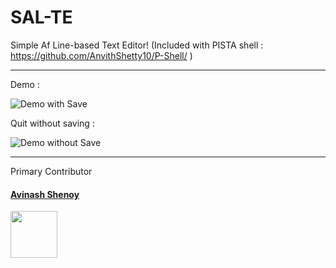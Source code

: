 # SAL-TE

Simple Af Line-based Text Editor! (Included with PISTA shell : https://github.com/AnvithShetty10/P-Shell/ )

---

Demo :

![Demo with Save](https://github.com/avinashshenoy97/saf-te/blob/master/extras/demo_save.gif)


Quit without saving :

![Demo without Save](https://github.com/avinashshenoy97/saf-te/blob/master/extras/demo_nosave.gif)


---

Primary Contributor

#### [Avinash Shenoy](https://github.com/avinashshenoy97)

<img src="https://github.com/avinashshenoy97.png" width="75">
